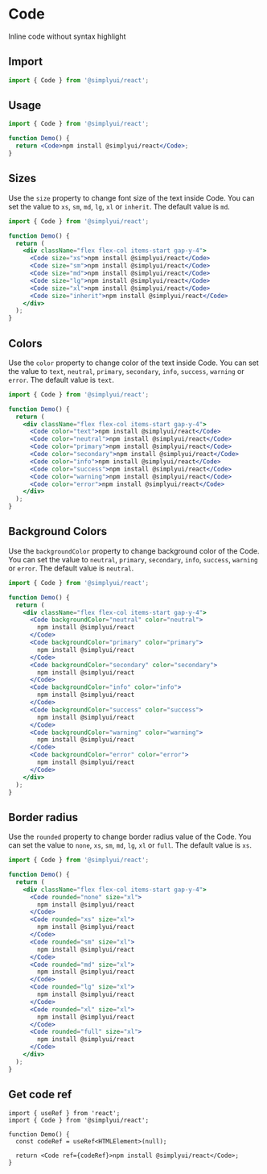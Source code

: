 # Code

Inline code without syntax highlight

## Import

```jsx
import { Code } from '@simplyui/react';
```

## Usage

```jsx
import { Code } from '@simplyui/react';

function Demo() {
  return <Code>npm install @simplyui/react</Code>;
}
```

## Sizes

Use the `size` property to change font size of the text inside Code. You can set the value to `xs`, `sm`, `md`, `lg`, `xl` or `inherit`. The default value is `md`.

```jsx
import { Code } from '@simplyui/react';

function Demo() {
  return (
    <div className="flex flex-col items-start gap-y-4">
      <Code size="xs">npm install @simplyui/react</Code>
      <Code size="sm">npm install @simplyui/react</Code>
      <Code size="md">npm install @simplyui/react</Code>
      <Code size="lg">npm install @simplyui/react</Code>
      <Code size="xl">npm install @simplyui/react</Code>
      <Code size="inherit">npm install @simplyui/react</Code>
    </div>
  );
}
```

## Colors

Use the `color` property to change color of the text inside Code. You can set the value to `text`, `neutral`, `primary`, `secondary`, `info`, `success`, `warning` or `error`. The default value is `text`.

```jsx
import { Code } from '@simplyui/react';

function Demo() {
  return (
    <div className="flex flex-col items-start gap-y-4">
      <Code color="text">npm install @simplyui/react</Code>
      <Code color="neutral">npm install @simplyui/react</Code>
      <Code color="primary">npm install @simplyui/react</Code>
      <Code color="secondary">npm install @simplyui/react</Code>
      <Code color="info">npm install @simplyui/react</Code>
      <Code color="success">npm install @simplyui/react</Code>
      <Code color="warning">npm install @simplyui/react</Code>
      <Code color="error">npm install @simplyui/react</Code>
    </div>
  );
}
```

## Background Colors

Use the `backgroundColor` property to change background color of the Code. You can set the value to `neutral`, `primary`, `secondary`, `info`, `success`, `warning` or `error`. The default value is `neutral`.

```jsx
import { Code } from '@simplyui/react';

function Demo() {
  return (
    <div className="flex flex-col items-start gap-y-4">
      <Code backgroundColor="neutral" color="neutral">
        npm install @simplyui/react
      </Code>
      <Code backgroundColor="primary" color="primary">
        npm install @simplyui/react
      </Code>
      <Code backgroundColor="secondary" color="secondary">
        npm install @simplyui/react
      </Code>
      <Code backgroundColor="info" color="info">
        npm install @simplyui/react
      </Code>
      <Code backgroundColor="success" color="success">
        npm install @simplyui/react
      </Code>
      <Code backgroundColor="warning" color="warning">
        npm install @simplyui/react
      </Code>
      <Code backgroundColor="error" color="error">
        npm install @simplyui/react
      </Code>
    </div>
  );
}
```

## Border radius

Use the `rounded` property to change border radius value of the Code. You can set the value to `none`, `xs`, `sm`, `md`, `lg`, `xl` or `full`. The default value is `xs`.

```jsx
import { Code } from '@simplyui/react';

function Demo() {
  return (
    <div className="flex flex-col items-start gap-y-4">
      <Code rounded="none" size="xl">
        npm install @simplyui/react
      </Code>
      <Code rounded="xs" size="xl">
        npm install @simplyui/react
      </Code>
      <Code rounded="sm" size="xl">
        npm install @simplyui/react
      </Code>
      <Code rounded="md" size="xl">
        npm install @simplyui/react
      </Code>
      <Code rounded="lg" size="xl">
        npm install @simplyui/react
      </Code>
      <Code rounded="xl" size="xl">
        npm install @simplyui/react
      </Code>
      <Code rounded="full" size="xl">
        npm install @simplyui/react
      </Code>
    </div>
  );
}
```

## Get code ref

```tsx
import { useRef } from 'react';
import { Code } from '@simplyui/react';

function Demo() {
  const codeRef = useRef<HTMLElement>(null);

  return <Code ref={codeRef}>npm install @simplyui/react</Code>;
}
```
